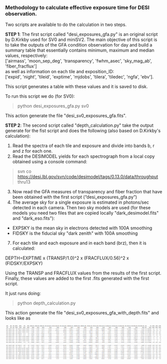 ### Methodology to calculate effective exposure time for DESI observation.   

Two scripts are available to do the calculation in two steps.  

**STEP 1**: The first script called "desi_exposures_gfa.py" is an original script by D.Kirkby used for SV0 and miniSV2. The main objective of this script is to take the outputs of the GFA condition observation for day and build a summary table that essentially contains minimum, maximum and median values, respectively:  
['airmass', 'moon_sep_deg', 'transparency', 'fwhm_asec', 'sky_mag_ab', 'fiber_fracflux']  
as well as information on each tile and exposition_ID:  
['expid', 'night', 'tileid', 'exptime', 'mjdobs', 'tilera', 'tiledec', 'ngfa', 'ebv'].

This script generates a table with these values and it is saved to disk.  

To run this script we do (for SV0):

> python desi_exposures_gfa.py sv0

This action generate the file "desi_sv0_exposures_gfa.fits".

**STEP 2**: The second script called "depth_calculation.py" take the output generate for the fist script and does the following (also based on D.Kirkby's calculation):      

1. Read the spectra of each tile and exposure and divide into bands b, r and z for each one.     
2. Read the DESIMODEL yields for each spectrograph from a local copy obtained using a console command:        
> svn co https://desi.lbl.gov/svn/code/desimodel/tags/0.13.0/data/throughput thru13
3. Now read the GFA measures of transparency and fiber fraction that have been obtained with the first script (“desi_exposures_gfa.py”)     
4. The average sky for a single exposure is estimated in photons/sec detected in each camera. Then two sky models are used (for these models you need two files that are copied locally "dark_desimodel.fits" and "dark_eso.fits"):     
- EXPSKY is the mean sky in electrons detected with 100A smoothing     
- FIDSKY is the fiducial sky "dark zenith" with 100A smoothing     
7. For each tile and each exposure and in each band (brz), then it is calculated:

DEPTH=EXPTIME x (TRANSP/1.0)^2 x (FRACFLUX/0.56)^2 x (FIDSKY/EXPSKY)

Using the TRANSP and FRACFLUX values from the results of the first script. Finally, these values are added to the first .fits generated with the first script.

It just runs doing:

> python depth_calculation.py

This action generate the file "desi_sv0_exposures_gfa_with_depth.fits" and looks like as

![](Screenshot_file.png)
